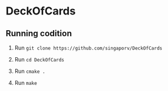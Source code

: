 # DeckOfCards

## Running codition 
1. Run `git clone https://github.com/singaporv/DeckOfCards`
2. Run `cd DeckOfCards`

3. Run `cmake .`
4. Run `make`
